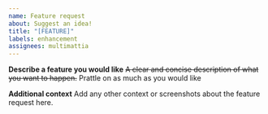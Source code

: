 ```yaml
---
name: Feature request
about: Suggest an idea!
title: "[FEATURE]"
labels: enhancement
assignees: multimattia
---
```


**Describe a feature you would like**
~~A clear and concise description of what you want to happen.~~ Prattle on as much as you would like

**Additional context**
Add any other context or screenshots about the feature request here.
